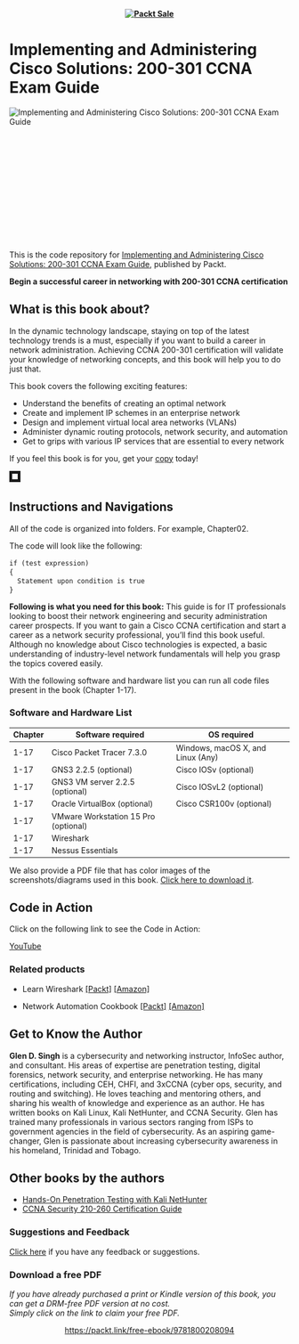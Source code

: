 
<b><p align='center'>[![Packt Sale](https://packt-data-analytics.s3.eu-west-1.amazonaws.com/Github+banners/1.png)](https://www.humblebundle.com/books/networking-mastery-packt-books?utm_medium=affiliate&utm_campaign=&utm_term=472505a3-5e1b-ea11-a812-00224801bc51&utm_content=)</p></b> 



# Implementing and Administering Cisco Solutions: 200-301 CCNA Exam Guide

<a href="packtpub.com/product/implementing-and-administering-cisco-solutions-200-301-ccna-exam-guide/9781800208094?utm_source=github&utm_medium=repository&utm_campaign=9781800208094"><img src="https://static.packt-cdn.com/products/9781800208094/cover/smaller" alt="Implementing and Administering Cisco Solutions: 200-301 CCNA Exam Guide" height="256px" align="right"></a>

This is the code repository for [Implementing and Administering Cisco Solutions: 200-301 CCNA Exam Guide](packtpub.com/product/implementing-and-administering-cisco-solutions-200-301-ccna-exam-guide/9781800208094?utm_source=github&utm_medium=repository&utm_campaign=9781800208094), published by Packt.

**Begin a successful career in networking with 200-301 CCNA certification**

## What is this book about?
In the dynamic technology landscape, staying on top of the latest technology trends is a must, especially if you want to build a career in network administration. Achieving CCNA 200-301 certification will validate your knowledge of networking concepts, and this book will help you to do just that.

This book covers the following exciting features: 
* Understand the benefits of creating an optimal network
* Create and implement IP schemes in an enterprise network
* Design and implement virtual local area networks (VLANs)
* Administer dynamic routing protocols, network security, and automation
* Get to grips with various IP services that are essential to every network

If you feel this book is for you, get your [copy](https://www.amazon.com/dp/180020809X) today!

<a href="https://www.packtpub.com/?utm_source=github&utm_medium=banner&utm_campaign=GitHubBanner"><img src="https://raw.githubusercontent.com/PacktPublishing/GitHub/master/GitHub.png" alt="https://www.packtpub.com/" border="5" /></a>

## Instructions and Navigations
All of the code is organized into folders. For example, Chapter02.

The code will look like the following:
```
if (test expression)
{
  Statement upon condition is true
}
```

**Following is what you need for this book:**
This guide is for IT professionals looking to boost their network engineering and security administration career prospects. If you want to gain a Cisco CCNA certification and start a career as a network security professional, you’ll find this book useful. Although no knowledge about Cisco technologies is expected, a basic understanding of industry-level network fundamentals will help you grasp the topics covered easily.

With the following software and hardware list you can run all code files present in the book (Chapter 1-17).

### Software and Hardware List

| Chapter  | Software required                   | OS required                        |
| -------- | ------------------------------------| -----------------------------------|
| 1-17     | Cisco Packet Tracer 7.3.0           | Windows, macOS X, and Linux (Any)  |
| 1-17     | GNS3 2.2.5 (optional)               | Cisco IOSv (optional)              |
| 1-17     | GNS3 VM server 2.2.5 (optional)     | Cisco IOSvL2 (optional)            |
| 1-17     | Oracle VirtualBox (optional)        | Cisco CSR100v (optional)           |
| 1-17     | VMware Workstation 15 Pro (optional)|                                    |
| 1-17     | Wireshark                           |                                    |
| 1-17     | Nessus Essentials                   |                                    |



We also provide a PDF file that has color images of the screenshots/diagrams used in this book. [Click here to download it](http://www.packtpub.com/sites/default/files/downloads/9781800208094_ColorImages.pdf).

## Code in Action

Click on the following link to see the Code in Action:

[YouTube](https://www.youtube.com/playlist?list=PLeLcvrwLe187VgskKH6n2Bd1Ag7W2SuTI)

### Related products <Other books you may enjoy>
* Learn Wireshark [[Packt]](https://www.packtpub.com/product/learn-wireshark/9781789134506?utm_source=github&utm_medium=repository&utm_campaign=9781789134506) [[Amazon]](https://www.amazon.com/dp/1789134501)

* Network Automation Cookbook [[Packt]](https://www.packtpub.com/product/network-automation-cookbook/9781789956481?utm_source=github&utm_medium=repository&utm_campaign=9781789956481) [[Amazon]](https://www.amazon.com/dp/178995648X)

## Get to Know the Author
**Glen D. Singh** is a cybersecurity and networking instructor, InfoSec author, and consultant. His areas of expertise are penetration testing, digital forensics, network security, and enterprise networking. He has many certifications, including CEH, CHFI, and 3xCCNA (cyber ops, security, and routing and switching). He loves teaching and mentoring others, and sharing his wealth of knowledge and experience as an author. He has written books on Kali Linux, Kali NetHunter, and CCNA Security.
Glen has trained many professionals in various sectors ranging from ISPs to government agencies in the field of cybersecurity. As an aspiring game-changer, Glen is passionate about increasing cybersecurity awareness in his homeland, Trinidad and Tobago.

## Other books by the authors
* [	Hands-On Penetration Testing with Kali NetHunter](https://www.packtpub.com/product/hands-on-penetration-testing-with-kali-nethunter/9781788995177?utm_source=github&utm_medium=repository&utm_campaign=9781788995177)
* [CCNA Security 210-260 Certification Guide](https://www.packtpub.com/product/ccna-security-210-260-certification-guide/9781787128873?utm_source=github&utm_medium=repository&utm_campaign=9781787128873)

### Suggestions and Feedback
[Click here](https://docs.google.com/forms/d/e/1FAIpQLSdy7dATC6QmEL81FIUuymZ0Wy9vH1jHkvpY57OiMeKGqib_Ow/viewform) if you have any feedback or suggestions.
### Download a free PDF

 <i>If you have already purchased a print or Kindle version of this book, you can get a DRM-free PDF version at no cost.<br>Simply click on the link to claim your free PDF.</i>
<p align="center"> <a href="https://packt.link/free-ebook/9781800208094">https://packt.link/free-ebook/9781800208094 </a> </p>